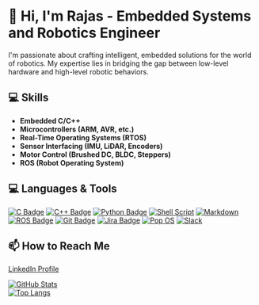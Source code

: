 # 🤖  Hi, I'm Rajas - Embedded Systems and Robotics Engineer

I'm passionate about crafting intelligent, embedded solutions for the world of robotics. My expertise lies in bridging the gap between low-level hardware and high-level robotic behaviors.

## 💻 Skills

* **Embedded C/C++**
* **Microcontrollers (ARM, AVR, etc.)**
* **Real-Time Operating Systems (RTOS)**
* **Sensor Interfacing (IMU, LiDAR, Encoders)**
* **Motor Control (Brushed DC, BLDC, Steppers)**
* **ROS (Robot Operating System)**

## 💻 Languages & Tools

[![C Badge](https://img.shields.io/badge/C-00599C?style=for-the-badge&logo=c&logoColor=white)]()
[![C++ Badge](https://img.shields.io/badge/C%2B%2B-00599C?style=for-the-badge&logo=c%2B%2B&logoColor=white)]()
[![Python Badge](https://img.shields.io/badge/Python-14354C?style=for-the-badge&logo=python&logoColor=white)]()
[![Shell Script](https://img.shields.io/badge/Shell_Script-121011?style=for-the-badge&logo=gnu-bash&logoColor=white)]()
[![Markdown](https://img.shields.io/badge/Markdown-000000?style=for-the-badge&logo=markdown&logoColor=white)]()
[![ROS Badge](https://img.shields.io/badge/ROS-EE43A7?style=for-the-badge&logo=Robot%20Operating%20System&logoColor=white)]([https://www.ros.org/])
[![Git Badge](https://img.shields.io/badge/GIT-E44C30?style=for-the-badge&logo=git&logoColor=white)]()
[![Jira Badge](https://img.shields.io/badge/Jira-0052CC?style=for-the-badge&logo=Jira&logoColor=white)]()
[![Pop OS](https://img.shields.io/badge/Pop!_OS-48B9C7?style=for-the-badge&logo=Pop!_OS&logoColor=white)]()
[![Slack](https://img.shields.io/badge/Slack-4A154B?style=for-the-badge&logo=slack&logoColor=white)]()

## 📫 How to Reach Me

[LinkedIn Profile](https://www.linkedin.com/in/rajasj99)

[![GitHub Stats](https://github-readme-stats.vercel.app/api?username=RajasJoshi&theme=blue-green)]([https://github-readme-stats.vercel.app/api?username=RajasJoshi) \
 [![Top Langs](https://github-readme-stats.vercel.app/api/top-langs/?username=RajasJoshi&theme=blue-green)](https://github.com/anuraghazra/github-readme-stats)
